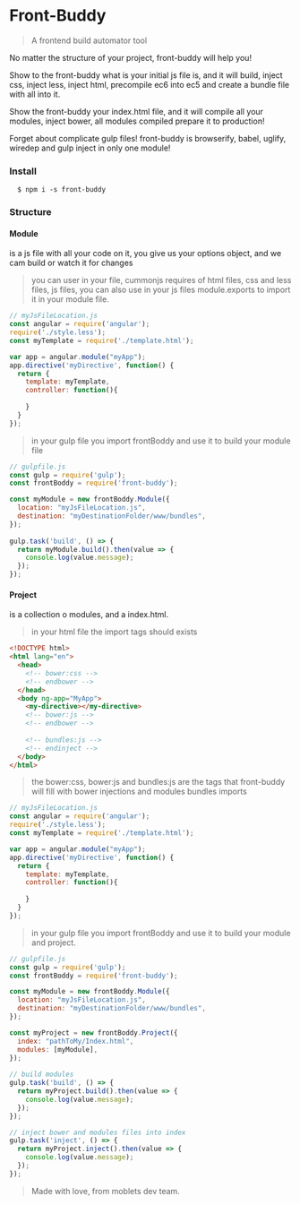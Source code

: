 # Front-Buddy
> A frontend build automator tool

No matter the structure of your project, front-buddy will help you!

Show to the front-buddy what is your initial js file is, and it will build, inject css, inject less, inject html, precompile ec6 into ec5 and create a bundle file with all into it.

Show the front-buddy your index.html file, and it will compile all your modules, inject bower, all modules compiled prepare it to production!

Forget about complicate gulp files! front-buddy is browserify, babel, uglify, wiredep and gulp inject in only one module!

### Install
```
  $ npm i -s front-buddy
```

### Structure

#### Module
is a js file with all your code on it, you give us your options object, and we cam build or watch it for changes

> you can user in your file, cummonjs requires of html files, css and less files, js files, you can also use in your js files module.exports to import it in your module file.  

```javascript
// myJsFileLocation.js
const angular = require('angular');
require('./style.less');
const myTemplate = require('./template.html');

var app = angular.module("myApp");
app.directive('myDirective', function() {
  return {
    template: myTemplate,
    controller: function(){
    
    }
  }
});

```

>  in your gulp file you import frontBoddy and use it to build your module file


```javascript
// gulpfile.js
const gulp = require('gulp');
const frontBoddy = require('front-buddy');

const myModule = new frontBoddy.Module({
  location: "myJsFileLocation.js",
  destination: "myDestinationFolder/www/bundles",
});
  
gulp.task('build', () => {
  return myModule.build().then(value => {
    console.log(value.message);
  });
});

```


#### Project
is a collection o modules, and a index.html.
> in your html file the import tags should exists

```html
<!DOCTYPE html>
<html lang="en">
  <head>
    <!-- bower:css -->
    <!-- endbower -->
  </head>
  <body ng-app="MyApp">
    <my-directive></my-directive>
    <!-- bower:js -->
    <!-- endbower -->
    
    <!-- bundles:js -->
    <!-- endinject -->
  </body>
</html>

```
> the bower:css, bower:js and bundles:js are the tags that front-buddy will fill with bower injections and modules bundles imports


```javascript
// myJsFileLocation.js
const angular = require('angular');
require('./style.less');
const myTemplate = require('./template.html');

var app = angular.module("myApp");
app.directive('myDirective', function() {
  return {
    template: myTemplate,
    controller: function(){
    
    }
  }
});

```

>  in your gulp file you import frontBoddy and use it to build your module and project.


```javascript
// gulpfile.js
const gulp = require('gulp');
const frontBoddy = require('front-buddy');

const myModule = new frontBoddy.Module({
  location: "myJsFileLocation.js",
  destination: "myDestinationFolder/www/bundles",
});

const myProject = new frontBoddy.Project({
  index: "pathToMy/Index.html",
  modules: [myModule],
});
  
// build modules
gulp.task('build', () => {
  return myProject.build().then(value => {
    console.log(value.message);
  });
});

// inject bower and modules files into index
gulp.task('inject', () => {
  return myProject.inject().then(value => {
    console.log(value.message);
  });
});

```

> Made with love, from moblets dev team.
